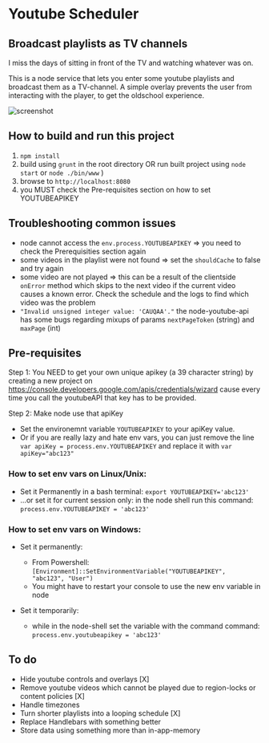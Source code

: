 # Youtube Scheduler
## Broadcast playlists as TV channels
I miss the days of sitting in front of the TV and watching whatever was on.

This is a node service that lets you enter some youtube playlists and broadcast them as a TV-channel. 
A simple overlay prevents the user from interacting with the player, to get the oldschool experience.

![screenshot](http://i.imgur.com/220jd5k.jpg)

## How to build and run this project
1. `npm install`
2. build using `grunt` in the root directory OR run built project using `node start` or `node ./bin/www` )
3. browse to `http://localhost:8080` 
4. you MUST check the Pre-requisites section on how to set YOUTUBEAPIKEY

 
## Troubleshooting common issues
* node cannot access the `env.process.YOUTUBEAPIKEY` => you need to check the Prerequisities section again
* some videos in the playlist were not found => set the `shouldCache` to false and try again
* some video are not played => this can be a result of the clientside `onError` method which skips to the next video if the current video causes a known error. Check the schedule and the logs to find which video was the problem
* `"Invalid unsigned integer value: 'CAUQAA'."` the node-youtube-api has some bugs regarding mixups of params `nextPageToken` (string) and `maxPage` (int)

## Pre-requisites
Step 1: You NEED to get your own unique apikey (a 39 character string) by creating a new project on https://console.developers.google.com/apis/credentials/wizard
cause every time you call the youtubeAPI that key has to be provided.

Step 2: Make node use that apiKey
* Set the environemnt variable `YOUTUBEAPIKEY` to your apiKey value.
* Or if you are really lazy and hate env vars, you can just remove the line `var apiKey = process.env.YOUTUBEAPIKEY` and replace it with `var apiKey="abc123"`

### How to set env vars on Linux/Unix: 
* Set it Permanently in a bash terminal: `export YOUTUBEAPIKEY='abc123'` 
* ...or set it for current session only: in the node shell run this command: `process.env.YOUTUBEAPIKEY = 'abc123'`

### How to set env vars on Windows:
* Set it permanently:
  * From Powershell:
 `[Environment]::SetEnvironmentVariable("YOUTUBEAPIKEY", "abc123", "User")`
  * You might have to restart your console to use the new env variable in node
  
* Set it temporarily:
  * while in the node-shell set the variable with the command command: `process.env.youtubeapikey = 'abc123'`

## To do
* Hide youtube controls and overlays  [X]
* Remove youtube videos which cannot be played due to region-locks or content policies [X]
* Handle timezones
* Turn shorter playlists into a looping schedule [X]
* Replace Handlebars with something better
* Store data using something more than in-app-memory
